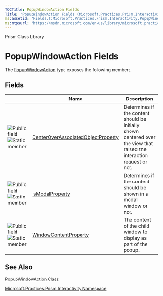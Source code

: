 ```yaml
---
TOCTitle: PopupWindowAction Fields
Title: 'PopupWindowAction Fields (Microsoft.Practices.Prism.Interactivity)'
ms:assetid: 'Fields.T:Microsoft.Practices.Prism.Interactivity.PopupWindowAction'
ms:mtpsurl: 'https://msdn.microsoft.com/en-us/library/microsoft.practices.prism.interactivity.popupwindowaction_fields(v=pandp.50)'
---
```


Prism Class Library

# PopupWindowAction Fields

The [PopupWindowAction](https://msdn.microsoft.com/library/microsoft.practices.prism.interactivity.popupwindowaction) type exposes the following members.

## Fields

<table>

<thead>
<tr class="header">
<th> </th>
<th>Name</th>
<th>Description</th>
</tr>
</thead>
<tbody>
<tr class="odd">
<td><img src="https://msdn.microsoft.com/en-us/Dn736116.pubfield(en-us,PandP.50).gif" title="Public field" /><img src="https://msdn.microsoft.com/en-us/Dn736116.static(en-us,PandP.50).gif" title="Static member" /></td>
<td><a href="https://msdn.microsoft.com/library/microsoft.practices.prism.interactivity.popupwindowaction.centeroverassociatedobjectproperty">CenterOverAssociatedObjectProperty</a></td>
<td><div class="summary">
Determines if the content should be initially shown centered over the view that raised the interaction request or not.
</div></td>
</tr>
<tr class="even">
<td><img src="https://msdn.microsoft.com/en-us/Dn736116.pubfield(en-us,PandP.50).gif" title="Public field" /><img src="https://msdn.microsoft.com/en-us/Dn736116.static(en-us,PandP.50).gif" title="Static member" /></td>
<td><a href="https://msdn.microsoft.com/library/microsoft.practices.prism.interactivity.popupwindowaction.ismodalproperty">IsModalProperty</a></td>
<td><div class="summary">
Determines if the content should be shown in a modal window or not.
</div></td>
</tr>
<tr class="odd">
<td><img src="https://msdn.microsoft.com/en-us/Dn736116.pubfield(en-us,PandP.50).gif" title="Public field" /><img src="https://msdn.microsoft.com/en-us/Dn736116.static(en-us,PandP.50).gif" title="Static member" /></td>
<td><a href="https://msdn.microsoft.com/library/microsoft.practices.prism.interactivity.popupwindowaction.windowcontentproperty">WindowContentProperty</a></td>
<td><div class="summary">
The content of the child window to display as part of the popup.
</div></td>
</tr>
</tbody>
</table>

## See Also


[PopupWindowAction Class](https://msdn.microsoft.com/library/microsoft.practices.prism.interactivity.popupwindowaction)

[Microsoft.Practices.Prism.Interactivity Namespace](https://msdn.microsoft.com/library/microsoft.practices.prism.interactivity)
